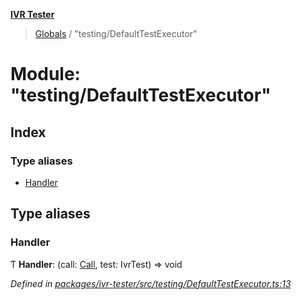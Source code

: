 **[IVR Tester](../README.md)**

> [Globals](../README.md) / "testing/DefaultTestExecutor"

# Module: "testing/DefaultTestExecutor"

## Index

### Type aliases

* [Handler](_testing_defaulttestexecutor_.md#handler)

## Type aliases

### Handler

Ƭ  **Handler**: (call: [Call](../interfaces/_call_call_.call.md), test: IvrTest) => void

*Defined in [packages/ivr-tester/src/testing/DefaultTestExecutor.ts:13](https://github.com/SketchingDev/ivr-tester/blob/3ff21e1/packages/ivr-tester/src/testing/DefaultTestExecutor.ts#L13)*
